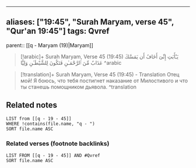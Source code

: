 
---
aliases: ["19:45", "Surah Maryam, verse 45", "Qur'an 19:45"]
tags: Qvref
---

parent:: [[q - Maryam (19)|Maryam]]

> [!arabic]+ Surah Maryam, Verse 45 (19:45)
> <span class="quran-arabic">يَـٰٓأَبَتِ إِنِّىٓ أَخَافُ أَن يَمَسَّكَ عَذَابٌ مِّنَ ٱلرَّحْمَـٰنِ فَتَكُونَ لِلشَّيْطَـٰنِ وَلِيًّا</span>
^arabic

> [!translation]+ Surah Maryam, Verse 45 (19:45) - Translation
> Отец мой! Я боюсь, что тебя постигнет наказание от Милостивого и что ты станешь помощником дьявола.
^translation



## Related notes
```dataview
LIST from [[q - 19 - 45]]
WHERE !contains(file.name, "q - ")
SORT file.name ASC
```

### Related verses (footnote backlinks)
```dataview
LIST FROM [[q - 19 - 45]] AND #Qvref
SORT file.name ASC
```

